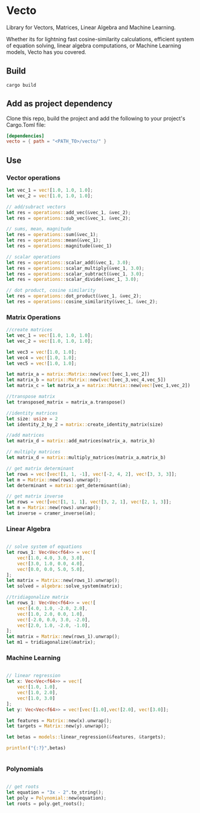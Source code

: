 # Vecto
Library for Vectors, Matrices, Linear Algebra and Machine Learning.

 Whether its for lightning fast cosine-similarity calculations, efficient system of equation solving, linear algebra computations, or Machine Learning models, Vecto has you covered. 


## Build

```shell
cargo build
```

## Add as project dependency 

Clone this repo, build the project and add the following to your project's Cargo.Toml file:

```toml
[dependencies]
vecto = { path = "<PATH_TO>/vecto/" }
```

## Use

### Vector operations
```rust
let vec_1 = vec![1.0, 1.0, 1.0];
let vec_2 = vec![1.0, 1.0, 1.0];

// add/subract vectors
let res = operations::add_vec(&vec_1, &vec_2);
let res = operations::sub_vec(&vec_1, &vec_2);

// sums, mean, magnitude
let res = operations::sum(&vec_1);
let res = operations::mean(&vec_1);
let res = operations::magnitude(&vec_1)

// scalar operations
let res = operations::scalar_add(&vec_1, 3.0);
let res = operations::scalar_multiply(&vec_1, 3.0);
let res = operations::scalar_subtract(&vec_1, 3.0);
let res = operations::scalar_divide(&vec_1, 3.0);

// dot product, cosine similarity
let res = operations::dot_product(&vec_1, &vec_2);
let res = operations::cosine_similarity(&vec_1, &vec_2);
```
### Matrix Operations

```rust
//create matrices
let vec_1 = vec![1.0, 1.0, 1.0];
let vec_2 = vec![1.0, 1.0, 1.0];

let vec3 = vec![1.0, 1.0];
let vec4 = vec![1.0, 1.0];
let vec5 = vec![1.0, 1.0];

let matrix_a = matrix::Matrix::new(vec![vec_1,vec_2])
let matrix_b = matrix::Matrix::new(vec![vec_3,vec_4,vec_5])
let matrix_c = let matrix_a = matrix::Matrix::new(vec![vec_1,vec_2])

//transpose matrix
let transposed_matrix = matrix_a.transpose()

//identity matrices
let size: usize = 2
let identity_2_by_2 = matrix::create_identity_matrix(size)

//add matrices
let matrix_d = matrix::add_matrices(matrix_a, matrix_b)

// multiply matrices
let matrix_d = matrix::multiply_matrices(matrix_a,matrix_b)

// get matrix determinant
let rows = vec![vec![1, 1, -1], vec![-2, 4, 2], vec![3, 3, 3]];
let m = Matrix::new(rows).unwrap();
let determinant = matrix::get_determinant(&m);

// get matrix inverse
let rows = vec![vec![1, 1, 1], vec![3, 2, 1], vec![2, 1, 3]];
let m = Matrix::new(rows).unwrap();
let inverse = cramer_inverse(&m);

```

### Linear Algebra

```rust

// solve system of equations
let rows_1: Vec<Vec<f64>> = vec![
    vec![1.0, 4.0, 3.0, 3.0],
    vec![3.0, 1.0, 0.0, 4.0],
    vec![0.0, 0.0, 5.0, 5.0],
];
let matrix = Matrix::new(rows_1).unwrap();
let solved = algebra::solve_system(matrix);

//tridiagonalize matrix
let rows_1: Vec<Vec<f64>> = vec![
    vec![4.0, 1.0, -2.0, 2.0],
    vec![1.0, 2.0, 0.0, 1.0],
    vec![-2.0, 0.0, 3.0, -2.0],
    vec![2.0, 1.0, -2.0, -1.0],
];
let matrix = Matrix::new(rows_1).unwrap();
let m1 = tridiagonalize(&matrix);

```
### Machine Learning

```rust

// linear regression
let x: Vec<Vec<f64>> = vec![
    vec![1.0, 1.0],
    vec![1.0, 2.0],
    vec![1.0, 3.0]
];
let y: Vec<Vec<f64>> = vec![vec![1.0],vec![2.0], vec![3.0]];

let features = Matrix::new(x).unwrap();
let targets = Matrix::new(y).unwrap();

let betas = models::linear_regression(&features, &targets);

println!("{:?}",betas)



```


### Polynomials

```rust

// get roots
let equation = "3x - 2".to_string();
let poly = Polynomial::new(equation);
let roots = poly.get_roots();

```









